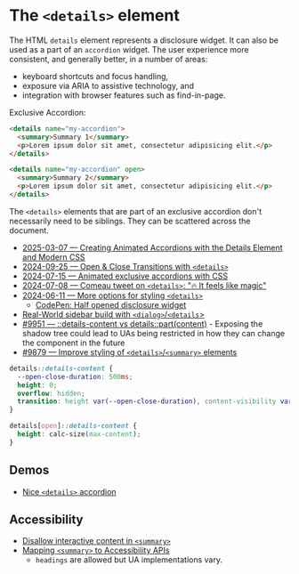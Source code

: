 # The `<details>` element

The HTML `details` element represents a disclosure widget. It can also be used as a part of an `accordion` widget.
The user experience more consistent, and generally better, in a number of areas:
- keyboard shortcuts and focus handling,
- exposure via ARIA to assistive technology, and
- integration with browser features such as find-in-page.

Exclusive Accordion:

```html
<details name="my-accordion">
  <summary>Summary 1</summary>
  <p>Lorem ipsum dolor sit amet, consectetur adipisicing elit.</p>
</details>

<details name="my-accordion" open>
  <summary>Summary 2</summary>
  <p>Lorem ipsum dolor sit amet, consectetur adipisicing elit.</p>
</details>
```

The `<details>` elements that are part of an exclusive accordion don't necessarily need to be siblings. They can be scattered across the document.

- [2025-03-07 — Creating Animated Accordions with the Details Element and Modern CSS](https://www.builder.io/blog/animated-css-accordions)
- [2024-09-25 — Open & Close Transitions with `<details>`](https://nerdy.dev/open-and-close-transitions-for-the-details-element)
- [2024-07-15 — Animated exclusive accordions with CSS](https://x.com/jh3yy/status/1812966924294238558)
- [2024-07-08 — Comeau tweet on `<details>`: "🔥 It feels like magic"](https://x.com/JoshWComeau/status/1810327228477055133)
- [2024-06-11 — More options for styling `<details>`](https://developer.chrome.com/blog/styling-details)
  - [CodePen: Half opened disclosure widget](https://codepen.io/web-dot-dev/pen/PoMBQmW)
- [Real-World sidebar build with `<dialog>`/`<details`>](https://sport.tv2.dk/)
- [#9951 — ::details-content vs details::part(content)](https://github.com/w3c/csswg-drafts/issues/9951#issuecomment-1997916879) - Exposing the shadow tree could lead to UAs being restricted in how they can change the component in the future
- [#9879 — Improve styling of `<details>`/`<summary>` elements](https://github.com/w3c/csswg-drafts/issues/9879#issuecomment-2121658036)

```css
details::details-content {
  --open-close-duration: 500ms;
  height: 0;
  overflow: hidden;
  transition: height var(--open-close-duration), content-visibility var(--open-close-duration) allow-discrete;
}

details[open]::details-content {
  height: calc-size(max-content);
}
```

## Demos

- [Nice `<details>` accordion](https://codepen.io/argyleink/pen/MYYpVjJ)

## Accessibility

- [Disallow interactive content in `<summary>`](https://github.com/whatwg/html/issues/2272)
- [Mapping `<summary>` to Accessibility APIs](https://w3c.github.io/html-aam/#el-summary)
  - `headings` are allowed but UA implementations vary.

